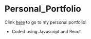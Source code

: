 # Personal_Portfolio

Clink [here](https://kristopherluo.vercel.app/) to go to my personal portfolio!

- Coded using Javascript and React
